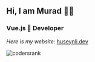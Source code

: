 ## Hi, I am Murad 🙋‍♂️

### Vue.js 💚 Developer

*Here is my website:*
[huseynli.dev](huseynli.dev)

<!--
**mhuseynli/mhuseynli** is a ✨ _special_ ✨ repository because its `README.md` (this file) appears on your GitHub profile.

Here are some ideas to get you started:

- 🔭 I’m currently working on ...
- 🌱 I’m currently learning ...
- 👯 I’m looking to collaborate on ...
- 🤔 I’m looking for help with ...
- 💬 Ask me about ...
- 📫 How to reach me: ...
- 😄 Pronouns: ...
- ⚡ Fun fact: ...
-->

![codersrank](https://cr-ss-service.azurewebsites.net/api/ScreenShot?widget=summary&username=mhuseynli)


